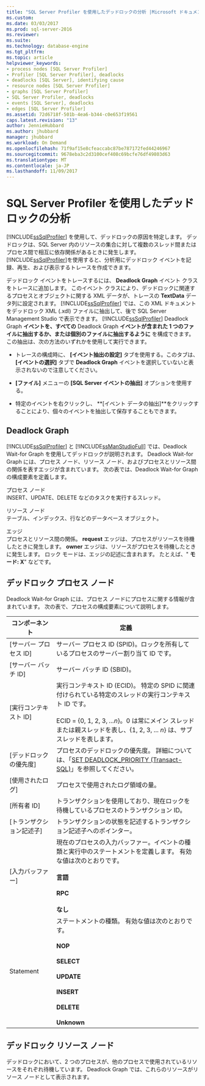 ```yaml
---
title: "SQL Server Profiler を使用したデッドロックの分析 |Microsoft ドキュメント"
ms.custom: 
ms.date: 03/03/2017
ms.prod: sql-server-2016
ms.reviewer: 
ms.suite: 
ms.technology: database-engine
ms.tgt_pltfrm: 
ms.topic: article
helpviewer_keywords:
- process nodes [SQL Server Profiler]
- Profiler [SQL Server Profiler], deadlocks
- deadlocks [SQL Server], identifying cause
- resource nodes [SQL Server Profiler]
- graphs [SQL Server Profiler]
- SQL Server Profiler, deadlocks
- events [SQL Server], deadlocks
- edges [SQL Server Profiler]
ms.assetid: 72d6718f-501b-4ea6-b344-c0e653f19561
caps.latest.revision: "13"
author: JennieHubbard
ms.author: jhubbard
manager: jhubbard
ms.workload: On Demand
ms.openlocfilehash: 71f9af15e8cfeaccabc87be787172fed44246967
ms.sourcegitcommit: 9678eba3c2d3100cef408c69bcfe76df49803d63
ms.translationtype: MT
ms.contentlocale: ja-JP
ms.lasthandoff: 11/09/2017
---
```

# <a name="analyze-deadlocks-with-sql-server-profiler"></a>SQL Server Profiler を使用したデッドロックの分析
  [!INCLUDE[ssSqlProfiler](../../includes/sssqlprofiler-md.md)] を使用して、デッドロックの原因を特定します。 デッドロックは、SQL Server 内のリソースの集合に対して複数のスレッド間またはプロセス間で相互に依存関係があるときに発生します。 [!INCLUDE[ssSqlProfiler](../../includes/sssqlprofiler-md.md)]を使用すると、分析用にデッドロック イベントを記録、再生、および表示するトレースを作成できます。  
  
 デッドロック イベントをトレースするには、 **Deadlock Graph** イベント クラスをトレースに追加します。 このイベント クラスにより、デッドロックに関連するプロセスとオブジェクトに関する XML データが、トレースの **TextData** データ列に設定されます。 [!INCLUDE[ssSqlProfiler](../../includes/sssqlprofiler-md.md)] では、この XML ドキュメントをデッドロック XML (.xdl) ファイルに抽出して、後で SQL Server Management Studio で表示できます。 [!INCLUDE[ssSqlProfiler](../../includes/sssqlprofiler-md.md)] Deadlock Graph **イベントを、すべての** Deadlock Graph **イベントが含まれた 1 つのファイルに抽出するか、または個別のファイルに抽出するように** を構成できます。 この抽出は、次の方法のいずれかを使用して実行できます。  
  
-   トレースの構成時に、 **[イベント抽出の設定]** タブを使用する。このタブは、 **[イベントの選択]** タブで **Deadlock Graph** イベントを選択していないと表示されないので注意してください。  
  
-   **[ファイル]** メニューの **[SQL Server イベントの抽出]** オプションを使用する。  
  
-   特定のイベントを右クリックし、 **[イベント データの抽出]**をクリックすることにより、個々のイベントを抽出して保存することもできます。  
  
## <a name="deadlock-graphs"></a>Deadlock Graph  
 [!INCLUDE[ssSqlProfiler](../../includes/sssqlprofiler-md.md)] と [!INCLUDE[ssManStudioFull](../../includes/ssmanstudiofull-md.md)] では、Deadlock Wait-for Graph を使用してデッドロックが説明されます。 Deadlock Wait-for Graph には、プロセス ノード、リソース ノード、およびプロセスとリソース間の関係を表すエッジが含まれています。 次の表では、Deadlock Wait-for Graph の構成要素を定義します。  
  
 プロセス ノード  
 INSERT、UPDATE、DELETE などのタスクを実行するスレッド。  
  
 リソース ノード  
 テーブル、インデックス、行などのデータベース オブジェクト。  
  
 エッジ  
 プロセスとリソース間の関係。 **request** エッジは、プロセスがリソースを待機したときに発生します。 **owner** エッジは、リソースがプロセスを待機したときに発生します。 ロック モードは、エッジの記述に含まれます。 たとえば、" **モード: X**" などです。  
  
## <a name="deadlock-process-node"></a>デッドロック プロセス ノード  
 Deadlock Wait-for Graph には、プロセス ノードにプロセスに関する情報が含まれています。 次の表で、プロセスの構成要素について説明します。  
  
|コンポーネント|定義|  
|---------------|----------------|  
|[サーバー プロセス ID]|サーバー プロセス ID (SPID)。ロックを所有しているプロセスのサーバー割り当て ID です。|  
|[サーバー バッチ ID]|サーバー バッチ ID (SBID)。|  
|[実行コンテキスト ID]|実行コンテキスト ID (ECID)。 特定の SPID に関連付けられている特定のスレッドの実行コンテキスト ID です。<br /><br /> ECID = {0, 1, 2, 3, *...n*}。0 は常にメイン スレッドまたは親スレッドを表し、{1, 2, 3, ... *n*} は、サブスレッドを表します。|  
|[デッドロックの優先度]|プロセスのデッドロックの優先度。 詳細については、「[SET DEADLOCK_PRIORITY &#40;Transact-SQL&#41;](../../t-sql/statements/set-deadlock-priority-transact-sql.md)」を参照してください。|  
|[使用されたログ]|プロセスで使用されたログ領域の量。|  
|[所有者 ID]|トランザクションを使用しており、現在ロックを待機しているプロセスのトランザクション ID。|  
|[トランザクション記述子]|トランザクションの状態を記述するトランザクション記述子へのポインター。|  
|[入力バッファー]|現在のプロセスの入力バッファー。イベントの種類と実行中のステートメントを定義します。 有効な値は次のとおりです。<br /><br /> **言語**<br /><br /> **RPC**<br /><br /> **なし**|  
|Statement|ステートメントの種類。 有効な値は次のとおりです。<br /><br /> **NOP**<br /><br /> **SELECT**<br /><br /> **UPDATE**<br /><br /> **INSERT**<br /><br /> **DELETE**<br /><br /> **Unknown**|  
  
## <a name="deadlock-resource-node"></a>デッドロック リソース ノード  
 デッドロックにおいて、2 つのプロセスが、他のプロセスで使用されているリソースをそれぞれ待機しています。 Deadlock Graph では、これらのリソースがリソース ノードとして表示されます。  
  
  
